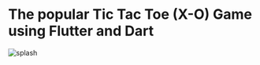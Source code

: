 # The popular Tic Tac Toe (X-O) Game using Flutter and Dart

![splash](https://user-images.githubusercontent.com/61305713/147215870-f48596bf-8983-4179-84c4-88ef2913a72f.png)
